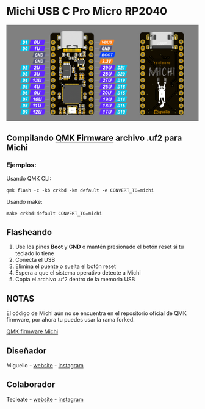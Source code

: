 # Michi USB C Pro Micro RP2040

![michi-pro-micro](https://github.com/ci-bus/michi/blob/master/pinout.jpeg)

## Compilando [QMK Firmware](https://docs.qmk.fm/) archivo .uf2 para Michi

### Ejemplos:
Usando QMK CLI:
```
qmk flash -c -kb crkbd -km default -e CONVERT_TO=michi
```
Usando make:
```
make crkbd:default CONVERT_TO=michi
```

## Flasheando

1. Use los pines **Boot** y **GND** o mantén presionado el botón reset si tu teclado lo tiene
2. Conecta el USB
3. Elimina el puente o suelta el botón reset
4. Espera a que el sistema operativo detecte a Michi
5. Copia el archivo .uf2 dentro de la memoria USB

## NOTAS

El código de Michi aún no se encuentra en el repositorio oficial de QMK firmware, por ahora tu puedes usar la rama forked.

[QMK firmware Michi](https://github.com/ci-bus/qmk_firmware/tree/promicro-michi-rp2040)


## Diseñador

Miguelio - [website](https://miguelio.com/) - [instagram](https://www.instagram.com/migueliokeyboards/)
  
## Colaborador

Tecleate - [website](https://tecleate.com/) - [instagram](https://www.instagram.com/tecleate/)
